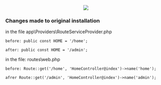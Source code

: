 <p align="center"><img src="https://res.cloudinary.com/auxe/image/upload/v1584899634/auxeBlack220x51_gqqucy.png"></p>

### Changes made to original installation

in the file app\Providers\RouteServiceProvider.php
```
before: public const HOME = '/home';
```
```
after: public const HOME = '/admin';
```

in the file: routes\web.php
```
before: Route::get('/home', 'HomeController@index')->name('home');
```
```
afrer Route::get('/admin', 'HomeController@index')->name('admin');
```